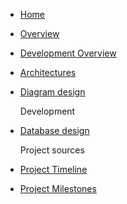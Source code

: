 - [Home](README.md)
- [Overview](overview.md)
- [Development Overview](development-verview.md)
- [Architectures](architecture)
- [Diagram design](diagram-atchitecture)

    Development

- [Database design](database.md)

    Project sources

- [Project Timeline](project-timeline.md)
- [Project Milestones](project-milestones.md)